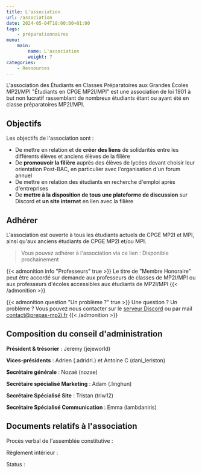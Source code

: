 ```yaml
---
title: L'association
url: /association
date: 2024-05-04T18:00:00+01:00
tags:
    - préparationnaires
menu:
    main:
        name: L'association
        weight: 7
categories:
    - Ressources
---
```


L'association des Étudiants en Classes Préparatoires aux Grandes Écoles MP2I/MPI "Étudiants en CPGE MP2I/MPI" est une association de loi 1901 à but non lucratif rassemblant de nombreux étudiants étant ou ayant été en classe préparatoires MP2I/MPI.

## Objectifs

Les objectifs de l'association sont :

- De mettre en relation et de **créer des liens** de solidarités entre les différents élèves et anciens élèves de la filière
- De **promouvoir la filière** auprès des élèves de lycées devant choisir leur orientation Post-BAC, en particulier avec l'organisation d'un forum annuel
- De mettre en relation des étudiants en recherche d'emploi après d'entreprises
- De **mettre à la disposition de tous une plateforme de discussion** sur Discord et **un site internet** en lien avec la filière

## Adhérer

L'association est ouverte à tous les étudiants actuels de CPGE MP2I et MPI, ainsi qu'aux anciens étudiants de CPGE MP2I et/ou MPI.

> Vous pouvez adhérer à l'association via ce lien : Disponible prochainement

{{< admonition info "Professeurs" true >}}
Le titre de "Membre Honoraire" peut être accordé sur demande aux professeurs de classes de MP2I/MPI ou aux professeurs d'écoles accessibles aux étudiants de MP2I/MPI
{{< /admonition >}}

{{< admonition question "Un problème ?" true >}}
Une question ? Un problème ? Vous pouvez nous contacter sur le [serveur Discord](https://discord.com/invite/kVMcJQujZW) ou par mail [contact@prepas-mp2i.fr](mailto:contact@prepas-mp2i.fr)
{{< /admonition >}}

## Composition du conseil d'administration

**Président & trésorier** : Jeremy (jejeworld)

**Vices-présidents** : Adrien (.adridri.) et Antoine C (dani_leriston)

**Secrétaire générale** : Nozaé (nozae)

**Secrétaire spécialisé Marketing** : Adam (.linghun)

**Secrétaire Spécialisé Site** : Tristan (triw12)

**Secrétaire Spécialisé Communication** : Emma (lambdaniris)

## Documents relatifs à l'association

Procès verbal de l'assemblée constitutive :

Règlement intérieur :

Status :

